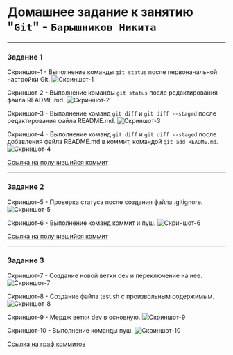 # Домашнее задание к занятию "`Git`" - `Барышников Никита`

---

### Задание 1

Скриншот-1 - Выполнение команды `git status` после первоначальной настройки Git.
![Скриншот-1](https://github.com/BaryshnikovNV/devops-netology-task/blob/main/img/8.1.1.6.png)

Скриншот-2 - Выполнение команды `git status` после редактирования файла README.md.
![Скриншот-2](https://github.com/BaryshnikovNV/devops-netology-task/blob/main/img/8.1.1.8.png)

Скриншот-3 - Выполнение команд `git diff` и `git diff --staged` после редактирования файла README.md.
![Скриншот-3](https://github.com/BaryshnikovNV/devops-netology-task/blob/main/img/8.1.1.9.png)

Скриншот-4 - Выполнение команд `git diff` и `git diff --staged` после добавления файла README.md в коммит, командой `git add README.md`.
![Скриншот-4](https://github.com/BaryshnikovNV/devops-netology-task/blob/main/img/8.1.1.11.png)

[Ссылка на получившийся коммит](https://github.com/BaryshnikovNV/devops-netology/commit/2c21e4a76156d479092bb547fca70c9b315f6823)

---

### Задание 2

Скриншот-5 - Проверка статуса после создания файла .gitignore.
![Скриншот-5](https://github.com/BaryshnikovNV/devops-netology-task/blob/main/img/8.1.2.1.png)

Скриншот-6 - Выполнение команд коммит и пуш.
![Скриншот-6](https://github.com/BaryshnikovNV/devops-netology-task/blob/main/img/8.1.2.4.png)

[Ссылка на получившийся коммит](https://github.com/BaryshnikovNV/devops-netology/commit/b88cfb6fa33760ecd02c56ebbdcd508c06c12950)

---

### Задание 3

Скриншот-7 - Создание новой ветки dev и переключение на нее.
![Скриншот-7](https://github.com/BaryshnikovNV/devops-netology-task/blob/main/img/8.1.3.1.png)

Скриншот-8 - Создание файла test.sh с произвольным содержимым.
![Скриншот-8](https://github.com/BaryshnikovNV/devops-netology-task/blob/main/img/8.1.3.2.png)

Скриншот-9 - Мердж ветки dev в основную.
![Скриншот-9](https://github.com/BaryshnikovNV/devops-netology-task/blob/main/img/8.1.3.4.png)

Скриншот-10 - Выполнение команды пуш.
![Скриншот-10](https://github.com/BaryshnikovNV/devops-netology-task/blob/main/img/8.1.3.5.png)

[Ссылка на граф коммитов](https://github.com/BaryshnikovNV/devops-netology/commits/main)